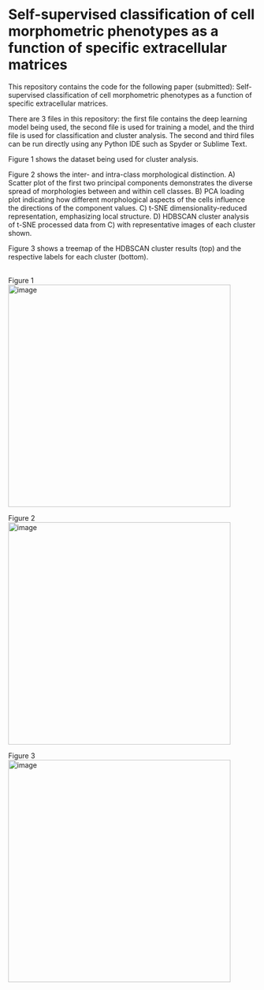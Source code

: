 # Self-supervised classification of cell morphometric phenotypes as a function of specific extracellular matrices
This repository contains the code for the following paper (submitted): Self-supervised classification of cell morphometric phenotypes as a function of specific extracellular matrices.

There are 3 files in this repository: the first file contains the deep learning model being used, the second file is used for training a model, and the third file is used for classification and cluster analysis. The second and third files can be run directly using any Python IDE such as Spyder or Sublime Text. 

Figure 1 shows the dataset being used for cluster analysis.<br />

Figure 2 shows the inter- and intra-class morphological distinction.  A) Scatter plot of the first two principal components demonstrates the diverse spread of morphologies between and within cell classes. B) PCA loading plot indicating how different morphological aspects of the cells influence the directions of the component values. C) t-SNE dimensionality-reduced representation, emphasizing local structure. D) HDBSCAN cluster analysis of t-SNE processed data from C) with representative images of each cluster shown.<br />

Figure 3 shows a treemap of the HDBSCAN cluster results (top) and the respective labels for each cluster (bottom).<br /><br />

Figure 1<br />
<img width="451" alt="image" src="https://user-images.githubusercontent.com/56214779/179389766-295cf958-b4a5-4164-bbd2-48ad3776db63.png">

Figure 2<br />
<img width="451" alt="image" src="https://user-images.githubusercontent.com/56214779/179389955-6b13aef1-4a73-4fdd-a398-a73ea86d8c54.png">

Figure 3<br />
<img width="451" alt="image" src="https://user-images.githubusercontent.com/56214779/179389709-fb9ebe45-be69-4007-bb87-7a9d0c4c00e4.png">

